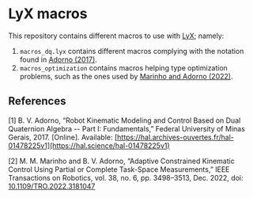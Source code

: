 # LyX macros

This repository contains different macros to use with [LyX](www.lyx.org); namely:
1. `macros_dq.lyx` contains different macros complying with the notation found in [Adorno (2017)](#[1]).
2. `macros_optimization` contains macros helping type optimization problems, such as the ones used by [Marinho and Adorno (2022)](#[2]).





## References


<a id="[1]"></a>[1] B. V. Adorno, “Robot Kinematic Modeling and Control Based on Dual Quaternion Algebra -- Part I: Fundamentals,” Federal University of Minas Gerais, 2017. [Online]. Available: [https://hal.archives-ouvertes.fr/hal-01478225v1](https://hal.science/hal-01478225v1)

<a id="[2]"></a>[2] M. M. Marinho and B. V. Adorno, “Adaptive Constrained Kinematic Control Using Partial or Complete Task-Space Measurements,” IEEE Transactions on Robotics, vol. 38, no. 6, pp. 3498–3513, Dec. 2022, doi: [10.1109/TRO.2022.3181047](https://ieeexplore.ieee.org/document/9805834/)
